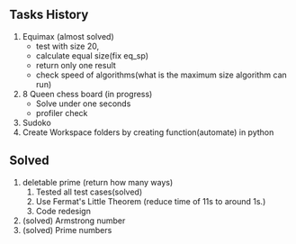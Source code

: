 ## Tasks History
1. Equimax (almost solved)
    * test with size 20, 
    * calculate equal size(fix eq_sp)
    * return only one result
    * check speed of algorithms(what is the maximum size algorithm can run)
5. 8 Queen chess board (in progress)
    * Solve under one seconds
    * profiler check
4. Sudoko 
5. Create Workspace folders by creating function(automate) in python








## Solved
1. deletable prime (return how many ways)
    1. Tested all test cases(solved)
    2. Use Fermat's Little Theorem (reduce time of 11s to around 1s.)
    3. Code redesign 
7. (solved) Armstrong number 
8. (solved) Prime numbers 


